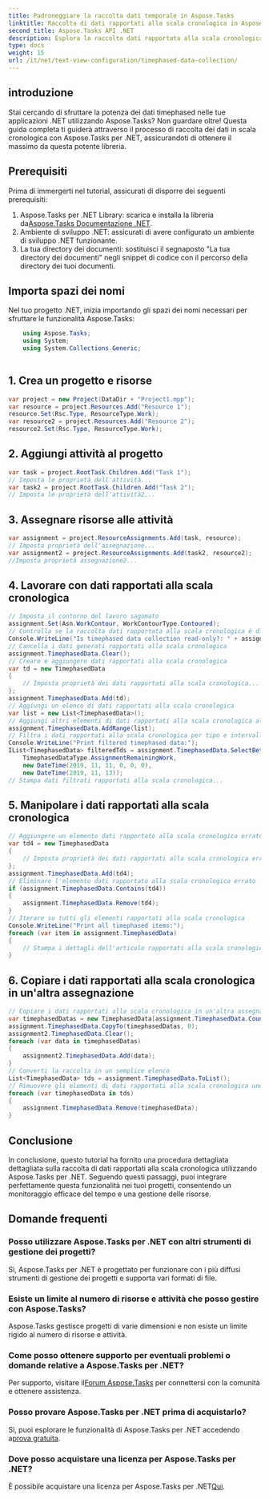 ```yaml
---
title: Padroneggiare la raccolta dati temporale in Aspose.Tasks
linktitle: Raccolta di dati rapportati alla scala cronologica in Aspose.Tasks
second_title: Aspose.Tasks API .NET
description: Esplora la raccolta dati rapportata alla scala cronologica in Aspose.Tasks per .NET. Guida passo passo, domande frequenti e altro ancora. Migliora le tue capacità di gestione dei progetti oggi stesso!
type: docs
weight: 15
url: /it/net/text-view-configuration/timephased-data-collection/
---
```

## introduzione
Stai cercando di sfruttare la potenza dei dati timephased nelle tue applicazioni .NET utilizzando Aspose.Tasks? Non guardare oltre! Questa guida completa ti guiderà attraverso il processo di raccolta dei dati in scala cronologica con Aspose.Tasks per .NET, assicurandoti di ottenere il massimo da questa potente libreria.
## Prerequisiti
Prima di immergerti nel tutorial, assicurati di disporre dei seguenti prerequisiti:
1.  Aspose.Tasks per .NET Library: scarica e installa la libreria da[Aspose.Tasks Documentazione .NET](https://reference.aspose.com/tasks/net/).
2. Ambiente di sviluppo .NET: assicurati di avere configurato un ambiente di sviluppo .NET funzionante.
3. La tua directory dei documenti: sostituisci il segnaposto "La tua directory dei documenti" negli snippet di codice con il percorso della directory dei tuoi documenti.
## Importa spazi dei nomi
Nel tuo progetto .NET, inizia importando gli spazi dei nomi necessari per sfruttare le funzionalità Aspose.Tasks:
```csharp
    using Aspose.Tasks;
    using System;
    using System.Collections.Generic;
    
```
## 1. Crea un progetto e risorse
```csharp
var project = new Project(DataDir + "Project1.mpp");
var resource = project.Resources.Add("Resource 1");
resource.Set(Rsc.Type, ResourceType.Work);
var resource2 = project.Resources.Add("Resource 2");
resource2.Set(Rsc.Type, ResourceType.Work);
```
## 2. Aggiungi attività al progetto
```csharp
var task = project.RootTask.Children.Add("Task 1");
// Imposta le proprietà dell'attività...
var task2 = project.RootTask.Children.Add("Task 2");
// Imposta le proprietà dell'attività2...
```
## 3. Assegnare risorse alle attività
```csharp
var assignment = project.ResourceAssignments.Add(task, resource);
// Imposta proprietà dell'assegnazione...
var assignment2 = project.ResourceAssignments.Add(task2, resource2);
//Imposta proprietà assegnazione2...
```
## 4. Lavorare con dati rapportati alla scala cronologica
```csharp
// Imposta il contorno del lavoro sagomato
assignment.Set(Asn.WorkContour, WorkContourType.Contoured);
// Controlla se la raccolta dati rapportata alla scala cronologica è di sola lettura
Console.WriteLine("Is timephased data collection read-only?: " + assignment.TimephasedData.IsReadOnly);
// Cancella i dati generati rapportati alla scala cronologica
assignment.TimephasedData.Clear();
// Creare e aggiungere dati rapportati alla scala cronologica
var td = new TimephasedData
{
    // Imposta proprietà dei dati rapportati alla scala cronologica...
};
assignment.TimephasedData.Add(td);
// Aggiungi un elenco di dati rapportati alla scala cronologica
var list = new List<TimephasedData>();
// Aggiungi altri elementi di dati rapportati alla scala cronologica all'elenco...
assignment.TimephasedData.AddRange(list);
// Filtra i dati rapportati alla scala cronologica per tipo e intervallo di date
Console.WriteLine("Print filtered timephased data:");
IList<TimephasedData> filteredTds = assignment.TimephasedData.SelectBetweenStartAndFinish(
    TimephasedDataType.AssignmentRemainingWork,
    new DateTime(2019, 11, 11, 0, 0, 0),
    new DateTime(2019, 11, 13));
// Stampa dati filtrati rapportati alla scala cronologica...
```
## 5. Manipolare i dati rapportati alla scala cronologica
```csharp
// Aggiungere un elemento dati rapportato alla scala cronologica errato ed eliminarlo
var td4 = new TimephasedData
{
    // Imposta proprietà dei dati rapportati alla scala cronologica errati...
};
assignment.TimephasedData.Add(td4);
// Eliminare l'elemento dati rapportato alla scala cronologica errato
if (assignment.TimephasedData.Contains(td4))
{
    assignment.TimephasedData.Remove(td4);
}
// Iterare su tutti gli elementi rapportati alla scala cronologica
Console.WriteLine("Print all timephased items:");
foreach (var item in assignment.TimephasedData)
{
    // Stampa i dettagli dell'articolo rapportati alla scala cronologica...
}
```
## 6. Copiare i dati rapportati alla scala cronologica in un'altra assegnazione
```csharp
// Copiare i dati rapportati alla scala cronologica in un'altra assegnazione
var timephasedDatas = new TimephasedData[assignment.TimephasedData.Count];
assignment.TimephasedData.CopyTo(timephasedDatas, 0);
assignment2.TimephasedData.Clear();
foreach (var data in timephasedDatas)
{
    assignment2.TimephasedData.Add(data);
}
// Converti la raccolta in un semplice elenco
List<TimephasedData> tds = assignment.TimephasedData.ToList();
// Rimuovere gli elementi di dati rapportati alla scala cronologica uno per uno
foreach (var timephasedData in tds)
{
    assignment.TimephasedData.Remove(timephasedData);
}
```
## Conclusione
In conclusione, questo tutorial ha fornito una procedura dettagliata dettagliata sulla raccolta di dati rapportati alla scala cronologica utilizzando Aspose.Tasks per .NET. Seguendo questi passaggi, puoi integrare perfettamente questa funzionalità nei tuoi progetti, consentendo un monitoraggio efficace del tempo e una gestione delle risorse.
## Domande frequenti
### Posso utilizzare Aspose.Tasks per .NET con altri strumenti di gestione dei progetti?
Sì, Aspose.Tasks per .NET è progettato per funzionare con i più diffusi strumenti di gestione dei progetti e supporta vari formati di file.
### Esiste un limite al numero di risorse e attività che posso gestire con Aspose.Tasks?
Aspose.Tasks gestisce progetti di varie dimensioni e non esiste un limite rigido al numero di risorse e attività.
### Come posso ottenere supporto per eventuali problemi o domande relative a Aspose.Tasks per .NET?
 Per supporto, visitare il[Forum Aspose.Tasks](https://forum.aspose.com/c/tasks/15) per connettersi con la comunità e ottenere assistenza.
### Posso provare Aspose.Tasks per .NET prima di acquistarlo?
 Sì, puoi esplorare le funzionalità di Aspose.Tasks per .NET accedendo a[prova gratuita](https://releases.aspose.com/).
### Dove posso acquistare una licenza per Aspose.Tasks per .NET?
È possibile acquistare una licenza per Aspose.Tasks per .NET[Qui](https://purchase.aspose.com/buy).